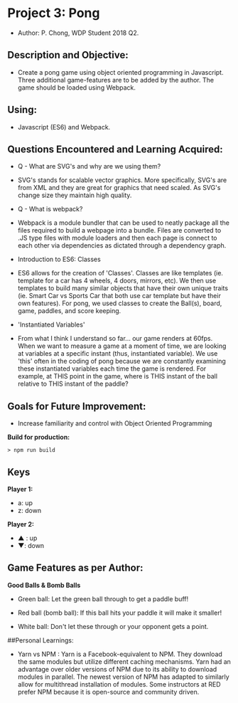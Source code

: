 # Project 3: Pong 
* Author: P. Chong, WDP Student 2018 Q2.

## Description and Objective: 
- Create a pong game using object oriented programming in Javascript.  Three additional game-features are to be added by the author.  The game should be loaded using Webpack.

## Using:
- Javascript (ES6) and Webpack.

## Questions Encountered and Learning Acquired:
* Q - What are SVG's and why are we using them?
- SVG's stands for scalable vector graphics.  More specifically, SVG's are from XML and they are great for graphics that need scaled.  As SVG's change size they maintain high quality.

* Q - What is webpack?
- Webpack is a module bundler that can be used to neatly package all the files required to build a webpage into a bundle.  Files are converted to .JS type files with module loaders and then each page is connect to each other via dependencies as dictated through a dependency graph.

* Introduction to ES6: Classes
- ES6 allows for the creation of 'Classes'.  Classes are like templates (ie. template for a car has 4 wheels, 4 doors, mirrors, etc).  We then use templates to build many similar objects that have their own unique traits (ie. Smart Car vs Sports Car that both use car template but have their own features).  For pong, we used classes to create the Ball(s), board, game, paddles, and score keeping.  

* 'Instantiated Variables'
- From what I think I understand so far... our game renders at 60fps.  When we want to measure a game at a moment of time, we are looking at variables at a specific instant (thus, instantiated variable).  We use 'this' often in the coding of pong because we are constantly examining these instantiated variables each time the game is rendered.  For example, at THIS point in the game, where is THIS instant of the ball relative to THIS instant of the paddle? 

## Goals for Future Improvement:
- Increase familiarity and control with Object Oriented Programming

**Build for production:**

`> npm run build`

## Keys

**Player 1:**
* a: up
* z: down

**Player 2:**
* ▲ : up
* ▼: down

## Game Features as per Author:
**Good Balls & Bomb Balls**
* Green ball: Let the green ball through to get a paddle buff!

* Red ball (bomb ball): If this ball hits your paddle it will make it smaller!

* White ball: Don't let these through or your opponent gets a point.


##Personal Learnings:
- Yarn vs NPM : Yarn is a Facebook-equivalent to NPM.  They download the same modules but utilize different caching mechanisms.  Yarn had an advantage over older versions of NPM due to its ability to download modules in parallel.  The newest version of NPM has adapted to similarly allow for multithread installation of modules.  Some instructors at RED prefer NPM because it is open-source and community driven.